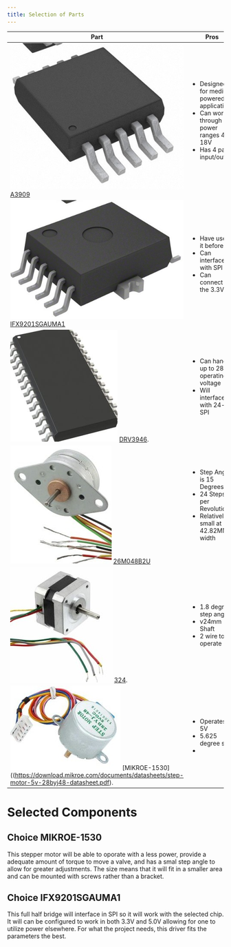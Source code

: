 ```yaml
---
title: Selection of Parts
---
```


| Part                                      | Pros| Cons                                                                                                     |
| --------------------------------------------- | ------ | ------------------------------------------------------------------------------------------------------- |
| ![A3909](./A3909GLYTR-Tsteppermotor.jpg)      [A3909](https://www.allegromicro.com/~/media/Files/Datasheets/A3909-Datasheet.ashx)                       | <ul><li>Designed for medium powered applications </li><li>Can work through power ranges 4V-18V</li><li>Has 4 paths input/output | <ul><li>Output current is 1 amp</li><li>Maximum voltage need is below the minumum threshold |
| ![IFX9201](./IFX9201stepmoto.jpg)    [IFX9201SGAUMA1](https://www.infineon.com/dgdl/Infineon-IFX9201SG-DS-v01_01-EN.pdf?fileId=5546d4624cb7f111014d2e8916795dea&ack=t)                           | <ul><li> Have used it before </li><li> Can interface with SPI </li><li> Can connect to the 3.3V  |<ul><li> Only has 2 Outs  </li><li>  </li><li> Technology in chip is 10 years old   |                                                                              
| ![DRV3946](./DRV3946stepmoto.jpg)   [DRV3946](https://www.ti.com/lit/ds/symlink/drv3946-q1.pdf?ts=1704149824935&ref_url=https%253A%252F%252Fwww.ti.com%252Fproduct%252FDRV3946-Q1). | <ul><li>Can handle up to 28V operating voltage </li><li>Will interface with 24-bit SPI   |<ul><li> Designed for automotive application specific </li><li> Too large for use   |
| ![26M048B2U](./stepmoto1.jpg) [26M048B2U](https://mm.digikey.com/Volume0/opasdata/d220001/medias/docus/2466/26M%20Series%20Wiring%20Diagram.pdf)                            | <ul><li>Step Angle is 15 Degrees</li><li>24 Steps per Revolution </li><li> Relatively small at 42.82MM width | <ul><li> Only a 4 step motor </li><li> Will need upto 4 connections </li><li> 11.30mm size shaft |
| ![324](./stepmoto2.jpg)   [324](https://cdn-shop.adafruit.com/product-files/324/C140-A+datasheet.jpg).                            | <ul><li>1.8 degree step angle </li><li>v24mm Shaft</li><li>2 wire to operate | <ul><li> .22kg mass </li><li>42.2mm size  |
| ![MIKROE-1530](./stepmoto3.jpg)   [MIKROE-1530]((https://download.mikroe.com/documents/datasheets/step-motor-5v-28byj48-datasheet.pdf). | <ul><li>Operates at 5V </li><li> 5.625 degree step </li><li>   | <ul><li> Needs to use 3 wires to work </li><li> 10mm shaft </li><li> Might need a clip to work  | 


# Selected Components
## Choice MIKROE-1530
This stepper motor will be able to oporate with a less power, provide a adequate amount of torque to move a valve, and has a smal step angle to allow for greater adjustments. The size means that it will fit in a smaller area and can be mounted with screws rather than a bracket. 
## Choice IFX9201SGAUMA1
This full half bridge will interface in SPI so it will work with the selected chip. It will can be configured to work in both 3.3V and 5.0V allowing for one to utilize power elsewhere. For what the project needs, this driver fits the parameters the best. 
  


